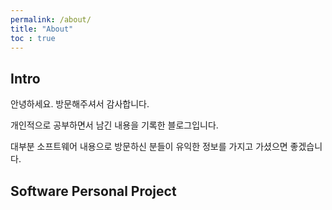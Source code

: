 ```yaml
---
permalink: /about/
title: "About"
toc : true
---
```

## Intro
안녕하세요. 방문해주셔서 감사합니다.

개인적으로 공부하면서 남긴 내용을 기록한 블로그입니다.

대부분 소프트웨어 내용으로 방문하신 분들이 유익한 정보를 가지고 가셨으면 좋겠습니다.

## Software Personal Project